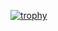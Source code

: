 [![trophy](https://github-profile-trophy.vercel.app/?username=ramthenmala)](https://github.com/ryo-ma/github-profile-trophy)
